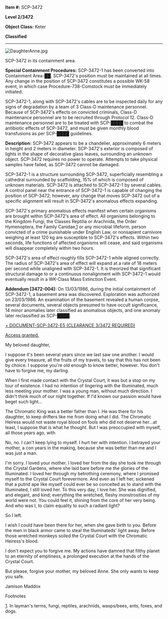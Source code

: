 **Item #:** SCP-3472

**Level 2/3472**

**Object Class:** Keter

**Classified**

* * *

![DaughterAnne.jpg](http://scp-wiki.wdfiles.com/local--files/scp-3472/DaughterAnne.jpg)

SCP-3472 in its containment area.

**Special Containment Procedures:** SCP-3472-1 has been converted into Containment Area-██. SCP-3472's position must be maintained at all times. Any change in the position of SCP-3472 constitutes a possible WK-58 event, in which case Procedure-738-Comstock must be immediately initiated.

SCP-3472-1, along with SCP-3472's cables are to be inspected daily for any signs of degradation by a team of 3 Class-D maintenance personnel. Because of SCP-3472's effects on convicted criminals, Class-D maintenance personnel are to be recruited through Protocol 12. Class-D maintenance personnel are to be treated with SCP-████ to combat the antibiotic effects of SCP-3472, and must be given monthly blood transfusions as per SCP-████ guidelines.

**Description:** SCP-3472 appears to be a chandelier, approximately 6 meters in height and 2 meters in diameter. SCP-3472's exterior is composed of lights in the shape of decorative glass leaves, surrounding an unknown object. SCP-3472 requires no power to operate. Attempts to take physical samples have failed, as SCP-3472 cannot be damaged.

SCP-3472-1 is a structure surrounding SCP-3472, superficially resembling a cathedral surrounded by scaffolding, 15% of which is composed of unknown materials. SCP-3472 is attached to SCP-3472-1 by several cables. A control panel near the entrance of SCP-3472-1 is capable of changing the position of SCP-3472; however, any change that moves SCP-3472 out of a specific alignment will result in SCP-3472's anomalous effects expanding.

SCP-3472's primary anomalous effects manifest when certain organisms are brought within SCP-3472's area of effect. All organisms belonging to the Kingdom Fungi, the Classes Reptilia or Arachnida, the Order Hymenoptera, the Family Canidae,[1](javascript:;) or any microbial lifeform, person convicted of a crime punishable under English Law, or nonsapient carnivore weighing at least 120 kg are susceptible to SCP-3472's effects. Within two seconds, life functions of affected organisms will cease, and said organisms will disappear completely within two hours.

SCP-3472's area of effect roughly fills SCP-3472-1 while aligned correctly. The radius of SCP-3472's area of effect will expand at a rate of 18 meters per second while unaligned with SCP-3472-1. It is theorized that significant structural damage to or a continuous nonalignment with SCP-3472-1 would eventually result in a WK-Class Mass Extinction Event.

**Addendum \[3472-004\]:** On 13/03/1986, during the initial containment of SCP-3472-1, a basement area was discovered. Exploration was authorized on 23/03/1986. An examination of the basement revealed a human corpse, several documents, several objects presumed to have occult significance, 14 minor anomalies later classified as anomalous objects, and one anomaly later reclassified as SCP-████.

[+ DOCUMENT-SCP-3472-E5 (CLEARANCE 3/3472 REQUIRED)](javascript:;)

[Access granted.](javascript:;)

  
My beloved daughter,  
  
I suppose it's been several years since we last saw one another. I would give every treasure, all the fruits of my travels, to say that this has not been by choice. I suppose you're old enough to know better, however. You don't have to forgive me, my darling.  
  
When I first made contact with the Crystal Court, it was but a stop on my tour of existence. I had no intention of lingering with the Illuminated, much less meeting your mother. I was a young man, without much direction. I didn't think much of our night together. If I'd known our passion would have beget such light…  
  
The Chromatic King was a better father than I. He was there for his daughter, to keep drifters like me from doing what I did. The Chromatic Heiress would not waste royal blood on fools who did not deserve her…at least, I suppose that is what he thought. But I was preoccupied with myself, all those years ago, with  
  
No, no. I can't keep lying to myself. I hurt her with intention. I betrayed your mother, a con years in the making, because she was better than me and I was just a man.  
  
I'm sorry. I loved your mother. I loved her from the day she took me through the Crystal Gardens, where she laid bare before me the glories of the Illuminated. I loved her through my betrothing ceremony, where I promised myself to the Crystal Court forevermore. And even as I left her, sickened that a putrid ape like myself could ever be so conceited as to stand with the Illuminated, I still loved her. To this very day, I love her. She was dignified, and elegant, and kind; everything the wretched, fleshy monstrosities of my world were not. You could feel it, shining from the core of her very being. And who was I, to claim equality to such a radiant light?  
  
So I left.  
  
I wish I could have been there for her, when she gave birth to you. Before the men in black armor came to steal the Illuminateds' light away. Before those wretched monkeys soiled the Crystal Court with the Chromatic Heiress's blood.  
  
I don't expect you to forgive me. My actions have damned that filthy planet to an eternity of emptiness, a prolonged execution at the hands of the Crystal Court.  
  
But please, forgive your mother, my beloved Anne. She only wants to keep you safe.  
  

Jamison Maddox

  

Footnotes

[1](javascript:;). In layman's terms, fungi, reptiles, arachnids, wasps/bees, ants, foxes, and dogs.
